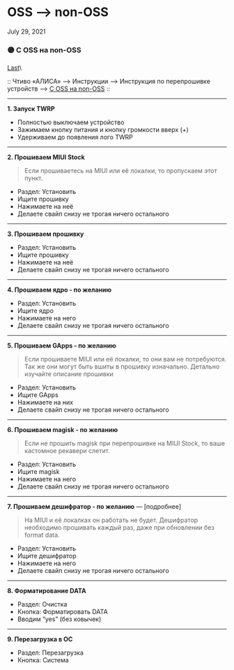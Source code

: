 # OSS --> non-OSS

July 29, 2021

### 🟣 С OSS на non-OSS 

[Last](https://t.me/i1Last)\


:: Чтиво «АЛИСА» --> Инструкции --> Инструкция по перепрошивке устройств --> [С OSS на non-OSS](broken-reference) ::

***

**1. Запуск TWRP**

* Полностью выключаем устройство
* Зажимаем кнопку питания и кнопку громкости вверх (+)
* Удерживаем до появления лого TWRP

***

**2. Прошиваем MIUI Stock**

> Если прошиваетесь на MIUI или её локалки, то пропускаем этот пункт.

* Раздел: Установить
* Ищите прошивку
* Нажимаете на неё
* Делаете свайп снизу не трогая ничего остального

***

**3. Прошиваем прошивку**

* Раздел: Установить
* Ищите прошивку
* Нажимаете на неё
* Делаете свайп снизу не трогая ничего остального

***

**4. Прошиваем ядро - по желанию**

* Раздел: Установить
* Ищите ядро
* Нажимаете на него
* Делаете свайп снизу не трогая ничего остального

***

**5. Прошиваем GApps - по желанию**

> Если прошиваете MIUI или её локалки, то они вам не потребуются. Так же они могут быть вшиты в прошивку изначально. Детально изучайте описание прошивки

* Раздел: Установить
* Ищите GApps
* Нажимаете на них
* Делаете свайп снизу не трогая ничего остального

***

**6. Прошиваем magisk - по желанию**

> Если не прошить magisk при перепрошивке на MIUI Stock, то ваше кастомное рекавери слетит.

* Раздел: Установить
* Ищите magisk
* Нажимаете на него
* Делаете свайп снизу не трогая ничего остального

***

**7. Прошиваем дешифратор - по желанию** — \[подробнее]

> На MIUI и её локалках он работать не будет. Дешифратор необходимо прошивать каждый раз, даже при обновлении без format data.

* Раздел: Установить
* Ищите дешифратор
* Нажимаете на него
* Делаете свайп снизу не трогая ничего остального

***

**8. Форматирование DATA**

* Раздел: Очистка
* Кнопка: Форматировать DATA
* Вводим “yes” (без ковычек)

***

**9. Перезагрузка в OC**

* Раздел: Перезагрузка
* Кнопка: Система
